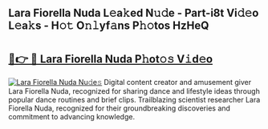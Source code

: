## Lara Fiorella Nuda L𝚎a𝚔ed N𝚞𝚍e - Part-i8t Vi𝚍𝚎o L𝚎a𝚔s - H𝚘𝚝 O𝚗𝚕yf𝚊ns P𝚑𝚘tos HzHeQ

# <h2><a href="http://kfdfjho.oniu.top/?m=Lara+Fiorella+Nuda">🔗👉 🔴 Lara Fiorella Nuda P𝚑ot𝚘𝚜 V𝚒d𝚎o</a></h2>

[![Lara Fiorella Nuda Nu𝚍e𝚜](https://i.imgur.com/0qMVB7G.gif)](http://kfdfjho.oniu.top/?m=Lara+Fiorella+Nuda)
Digital content creator and amusement giver Lara Fiorella Nuda, recognized for sharing dance and lifestyle ideas through popular dance routines and brief clips. Trailblazing scientist researcher Lara Fiorella Nuda, recognized for their groundbreaking discoveries and commitment to advancing knowledge.  
